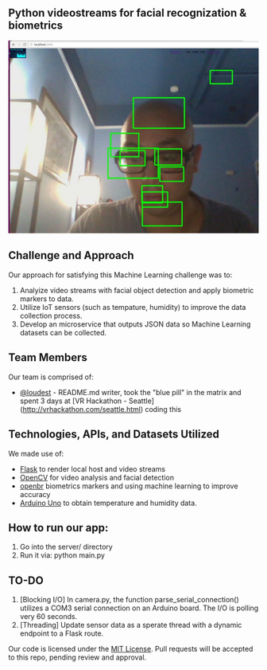## Python videostreams for facial recognization & biometrics

![Screenshot](screenshot.png)

## Challenge and Approach

Our approach for satisfying this Machine Learning challenge was to:

1. Analyize video streams with facial object detection and apply biometric markers to data.
2. Utilize IoT sensors (such as tempature, humidity) to improve the data collection process.
3. Develop an microservice that outputs JSON data so Machine Learning datasets can be collected.

## Team Members

Our team is comprised of:

- [@loudest](https://github.com/loudest) - README.md writer, took the "blue pill" in the matrix and spent 3 days at [VR Hackathon - Seattle] (http://vrhackathon.com/seattle.html) coding this

## Technologies, APIs, and Datasets Utilized

We made use of:
- [Flask](http://flask.pocoo.org/) to render local host and video streams
- [OpenCV](http://opencv.org/) for video analysis and facial detection
- [openbr](http://openbiometrics.org/) biometrics markers and using machine learning to improve accuracy
- [Arduino Uno](https://www.arduino.cc/en/Main/ArduinoBoardUno/) to obtain temperature and humidity data.

## How to run our app:

1. Go into the server/ directory
2. Run it via: python main.py

## TO-DO

1. [Blocking I/O] In camera.py, the function parse_serial_connection() utilizes a COM3 serial connection on an Arduino board.  The I/O is polling very 60 seconds.
2. [Threading] Update sensor data as a sperate thread with a dynamic endpoint to a Flask route.  

Our code is licensed under the [MIT License](LICENSE.md). Pull requests will be accepted to this repo, pending review and approval.
